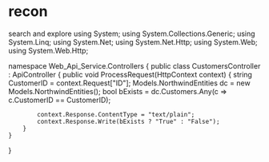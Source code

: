 # recon
search and explore
using System;
using System.Collections.Generic;
using System.Linq;
using System.Net;
using System.Net.Http;
using System.Web;
using System.Web.Http;

namespace Web_Api_Service.Controllers
{
    public class CustomersController : ApiController
    {
        public void ProcessRequest(HttpContext context)
        {
            string CustomerID = context.Request["ID"];
            Models.NorthwindEntities dc = new Models.NorthwindEntities();
            bool bExists = dc.Customers.Any(c => c.CustomerID == CustomerID);

            context.Response.ContentType = "text/plain";
            context.Response.Write(bExists ? "True" : "False");
        }
    }
}
